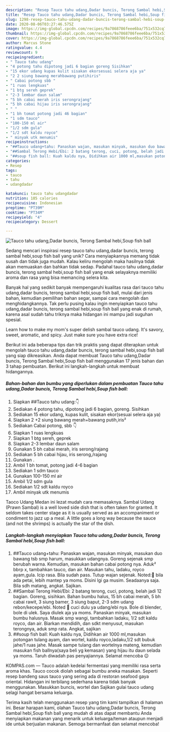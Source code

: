 ```yaml
---
description: "Resep Tauco tahu udang,Dadar buncis, Terong Sambal hebi,Soup fish ball Anti Gagal"
title: "Resep Tauco tahu udang,Dadar buncis, Terong Sambal hebi,Soup fish ball Anti Gagal"
slug: 1298-resep-tauco-tahu-udang-dadar-buncis-terong-sambal-hebi-soup-fish-ball-anti-gagal
date: 2020-08-06T03:27:46.575Z
image: https://img-global.cpcdn.com/recipes/9a7868786feee6ba/751x532cq70/tauco-tahu-udangdadar-buncis-terong-sambal-hebisoup-fish-ball-foto-resep-utama.jpg
thumbnail: https://img-global.cpcdn.com/recipes/9a7868786feee6ba/751x532cq70/tauco-tahu-udangdadar-buncis-terong-sambal-hebisoup-fish-ball-foto-resep-utama.jpg
cover: https://img-global.cpcdn.com/recipes/9a7868786feee6ba/751x532cq70/tauco-tahu-udangdadar-buncis-terong-sambal-hebisoup-fish-ball-foto-resep-utama.jpg
author: Marcus Stone
ratingvalue: 4.4
reviewcount: 9
recipeingredient:
- " Tauco tahu udang"
- "4 potong tahu dipotong jadi 6 bagian goreng Sisihkan"
- "15 ekor udang kupas kulit sisakan ekorsesuai selera aja ya"
- "2 2 siung bawang merahbawang putihiris"
- " Cabai potong sbb "
- "1 ruas lengkuas"
- "1 btg sereh geprek"
- "2-3 lembar daun salam"
- "5 bh cabai merah iris serongrajang"
- "5 bh cabai hijau iris serongrajang"
- " "
- "1 bh tomat potong jadi 46 bagian"
- "1 sdm tauco"
- "100-150 ml air"
- "1/2 sdm gula"
- "1/2 sdt kaldu royco"
- " minyak utk menumis"
recipeinstructions:
- "##Tauco udang+tahu: Panaskan wajan, masukan minyak, masukan duo bawang tsb smp harum, masukkan udangnya. Goreng sejenak smp berubah warna. Kemudian, masukan bahan cabai potong nya. Aduk² bbrp x, tambahkan tauco, dan air. Masukan tahu, ladaku, royco ayam,gula. Icip rasa. Bila sudah pass. Tutup wajan sejenak. Noted:📌 bila ada petai, lebih mantep ya moms. Disini lgi ga musim. Seadaanya saja. Bila sdh matang, angkat. Sajikan."
- "##Sambal Terong Hebi/Ebi: 2 batang terong, cuci, potong, belah jadi 12 bagian. Goreng, sisihkan. Bahan bumbu halus, 15 bh cabai merah, 5 bh cabai rawit, 3 siung bamer, 3 siung baput, 2-3 sdm udang rebon/kecepe/ebi. Noted 📌 cuci dulu ya udang/ebi nya. Bole di blender, bole di ulek. Saya diulek aja ya moms. Panaskan minyak, masukan bumbu halusnya. Masak smp wangi, tambahkan ladaku, 1/2 sdt kaldu royco, dan air. Biarkan mendidih, dan sdkt menyusut, masukan terongnya, aduk smp rata. Angkat, sajikan"
- "##soup fish ball: Kuah kaldu nya, Didihkan air 1000 ml,masukan potongan tulang ayam, dan wortel, kaldu royco,ladaku,1/2 sdt bubuk jahe/1 ruas jahe. Masak sampe tulang dan wortelnya mateng, kemudian masukan fish ballnya(saya beli yg kemasan) yang hijau itu daun selada ya moms. Taruh diwadah pas penyajiannya. Selamat mencoba 😉"
categories:
- Resep
tags:
- tauco
- tahu
- udangdadar

katakunci: tauco tahu udangdadar 
nutrition: 185 calories
recipecuisine: Indonesian
preptime: "PT39M"
cooktime: "PT34M"
recipeyield: "4"
recipecategory: Dessert

---
```



![Tauco tahu udang,Dadar buncis, Terong Sambal hebi,Soup fish ball](https://img-global.cpcdn.com/recipes/9a7868786feee6ba/751x532cq70/tauco-tahu-udangdadar-buncis-terong-sambal-hebisoup-fish-ball-foto-resep-utama.jpg)

Sedang mencari inspirasi resep tauco tahu udang,dadar buncis, terong sambal hebi,soup fish ball yang unik? Cara menyiapkannya memang tidak susah dan tidak juga mudah. Kalau keliru mengolah maka hasilnya tidak akan memuaskan dan bahkan tidak sedap. Padahal tauco tahu udang,dadar buncis, terong sambal hebi,soup fish ball yang enak selayaknya memiliki aroma dan rasa yang bisa memancing selera kita.

Banyak hal yang sedikit banyak mempengaruhi kualitas rasa dari tauco tahu udang,dadar buncis, terong sambal hebi,soup fish ball, mulai dari jenis bahan, kemudian pemilihan bahan segar, sampai cara mengolah dan menghidangkannya. Tak perlu pusing kalau ingin menyiapkan tauco tahu udang,dadar buncis, terong sambal hebi,soup fish ball yang enak di rumah, karena asal sudah tahu triknya maka hidangan ini mampu jadi suguhan spesial.

Learn how to make my mom&#39;s super delish sambal tauco udang. It&#39;s savory, sweet, aromatic, and spicy. Just make sure you have extra rice!


Berikut ini ada beberapa tips dan trik praktis yang dapat diterapkan untuk mengolah tauco tahu udang,dadar buncis, terong sambal hebi,soup fish ball yang siap dikreasikan. Anda dapat membuat Tauco tahu udang,Dadar buncis, Terong Sambal hebi,Soup fish ball menggunakan 17 jenis bahan dan 3 tahap pembuatan. Berikut ini langkah-langkah untuk membuat hidangannya.

<!--inarticleads1-->

##### Bahan-bahan dan bumbu yang diperlukan dalam pembuatan Tauco tahu udang,Dadar buncis, Terong Sambal hebi,Soup fish ball:

1. Siapkan  ##Tauco tahu udang:👇
1. Sediakan 4 potong tahu, dipotong jadi 6 bagian, goreng. Sisihkan
1. Sediakan 15 ekor udang, kupas kulit, sisakan ekor(sesuai selera aja ya)
1. Siapkan 2 +2 siung bawang merah+bawang putih,iris²
1. Sediakan  Cabai potong, sbb 👇
1. Siapkan 1 ruas lengkuas
1. Siapkan 1 btg sereh, geprek
1. Siapkan 2-3 lembar daun salam
1. Gunakan 5 bh cabai merah, iris serong/rajang
1. Sediakan 5 bh cabai hijau, iris serong,/rajang
1. Gunakan  .
1. Ambil 1 bh tomat, potong jadi 4-6 bagian
1. Sediakan 1 sdm tauco
1. Gunakan 100-150 ml air
1. Ambil 1/2 sdm gula
1. Sediakan 1/2 sdt kaldu royco
1. Ambil  minyak utk menumis


Taoco Udang Medan ini lezat mudah cara memasaknya. Sambal Udang (Prawn Sambal) is a well loved side dish that is often taken for granted. It seldom takes center stage as it is usually served as an accompaniment or condiment to jazz up a meal. A little goes a long way because the sauce (and not the shrimps) is actually the star of the dish. 

<!--inarticleads2-->

##### Langkah-langkah menyiapkan Tauco tahu udang,Dadar buncis, Terong Sambal hebi,Soup fish ball:

1. ##Tauco udang+tahu: Panaskan wajan, masukan minyak, masukan duo bawang tsb smp harum, masukkan udangnya. Goreng sejenak smp berubah warna. Kemudian, masukan bahan cabai potong nya. Aduk² bbrp x, tambahkan tauco, dan air. Masukan tahu, ladaku, royco ayam,gula. Icip rasa. Bila sudah pass. Tutup wajan sejenak. Noted:📌 bila ada petai, lebih mantep ya moms. Disini lgi ga musim. Seadaanya saja. Bila sdh matang, angkat. Sajikan.
1. ##Sambal Terong Hebi/Ebi: 2 batang terong, cuci, potong, belah jadi 12 bagian. Goreng, sisihkan. Bahan bumbu halus, 15 bh cabai merah, 5 bh cabai rawit, 3 siung bamer, 3 siung baput, 2-3 sdm udang rebon/kecepe/ebi. Noted 📌 cuci dulu ya udang/ebi nya. Bole di blender, bole di ulek. Saya diulek aja ya moms. Panaskan minyak, masukan bumbu halusnya. Masak smp wangi, tambahkan ladaku, 1/2 sdt kaldu royco, dan air. Biarkan mendidih, dan sdkt menyusut, masukan terongnya, aduk smp rata. Angkat, sajikan
1. ##soup fish ball: Kuah kaldu nya, Didihkan air 1000 ml,masukan potongan tulang ayam, dan wortel, kaldu royco,ladaku,1/2 sdt bubuk jahe/1 ruas jahe. Masak sampe tulang dan wortelnya mateng, kemudian masukan fish ballnya(saya beli yg kemasan) yang hijau itu daun selada ya moms. Taruh diwadah pas penyajiannya. Selamat mencoba 😉


KOMPAS.com — Tauco adalah kedelai fermentasi yang memiliki rasa serta aroma khas. Tauco cocok diolah sebagai bumbu aneka masakan. Seperti resep bandeng saus tauco yang sering ada di restoran seafood gaya oriental. Hidangan ini terbilang sederhana karena tidak banyak menggunakan. Masukkan buncis, wortel dan Sajikan gulai tauco udang selagi hangat bersama keluarga. 

Terima kasih telah menggunakan resep yang tim kami tampilkan di halaman ini. Besar harapan kami, olahan Tauco tahu udang,Dadar buncis, Terong Sambal hebi,Soup fish ball yang mudah di atas dapat membantu Anda menyiapkan makanan yang menarik untuk keluarga/teman ataupun menjadi ide untuk berjualan makanan. Semoga bermanfaat dan selamat mencoba!
